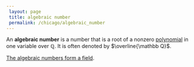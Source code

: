 ```yaml
---
 layout: page
 title: algebraic number
 permalink: /chicago/algebraic_number
---
```


An **algebraic number** is a number that is a root of a nonzero [polynomial](https://defsmath.github.io/DefsMath/polynomial_ring) in one variable over $\mathbb Q$. It is often denoted by $\overline{\mathbb Q}$. 

[The algebraic numbers form a field](https://defsmath.github.io/DefsMath/algebraic_numbers_form_a_field).
